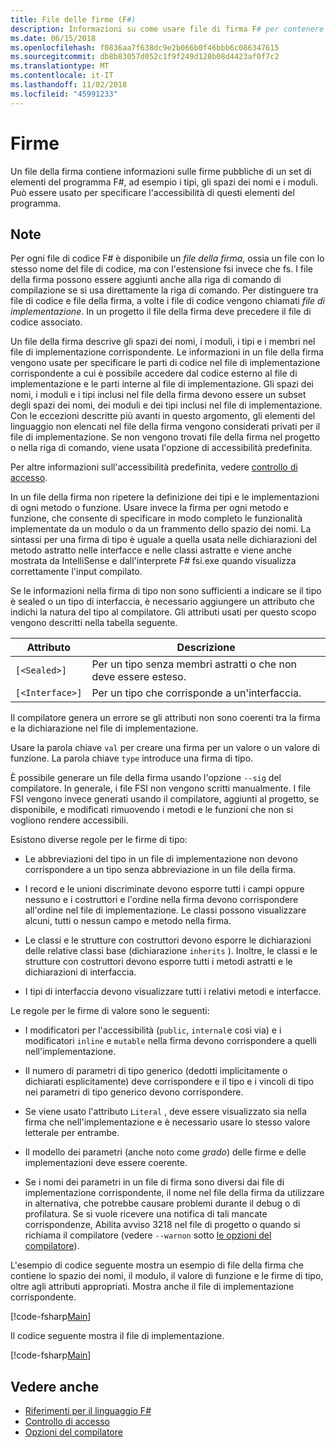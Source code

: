 ```yaml
---
title: File delle firme (F#)
description: Informazioni su come usare file di firma F# per contenere le informazioni sulle firme pubbliche di un set di F# gli elementi del programma, ad esempio tipi, gli spazi dei nomi e i moduli.
ms.date: 06/15/2018
ms.openlocfilehash: f0836aa7f638dc9e2b066b0f46bbb6c086347615
ms.sourcegitcommit: db8b83057d052c1f9f249d128b08d4423af0f7c2
ms.translationtype: MT
ms.contentlocale: it-IT
ms.lasthandoff: 11/02/2018
ms.locfileid: "45991233"
---
```

# <a name="signatures"></a>Firme

Un file della firma contiene informazioni sulle firme pubbliche di un set di elementi del programma F#, ad esempio i tipi, gli spazi dei nomi e i moduli. Può essere usato per specificare l'accessibilità di questi elementi del programma.

## <a name="remarks"></a>Note

Per ogni file di codice F# è disponibile un *file della firma*, ossia un file con lo stesso nome del file di codice, ma con l'estensione fsi invece che fs. I file della firma possono essere aggiunti anche alla riga di comando di compilazione se si usa direttamente la riga di comando. Per distinguere tra file di codice e file della firma, a volte i file di codice vengono chiamati *file di implementazione*. In un progetto il file della firma deve precedere il file di codice associato.

Un file della firma descrive gli spazi dei nomi, i moduli, i tipi e i membri nel file di implementazione corrispondente. Le informazioni in un file della firma vengono usate per specificare le parti di codice nel file di implementazione corrispondente a cui è possibile accedere dal codice esterno al file di implementazione e le parti interne al file di implementazione. Gli spazi dei nomi, i moduli e i tipi inclusi nel file della firma devono essere un subset degli spazi dei nomi, dei moduli e dei tipi inclusi nel file di implementazione. Con le eccezioni descritte più avanti in questo argomento, gli elementi del linguaggio non elencati nel file della firma vengono considerati privati per il file di implementazione. Se non vengono trovati file della firma nel progetto o nella riga di comando, viene usata l'opzione di accessibilità predefinita.

Per altre informazioni sull'accessibilità predefinita, vedere [controllo di accesso](access-control.md).

In un file della firma non ripetere la definizione dei tipi e le implementazioni di ogni metodo o funzione. Usare invece la firma per ogni metodo e funzione, che consente di specificare in modo completo le funzionalità implementate da un modulo o da un frammento dello spazio dei nomi. La sintassi per una firma di tipo è uguale a quella usata nelle dichiarazioni del metodo astratto nelle interfacce e nelle classi astratte e viene anche mostrata da IntelliSense e dall'interprete F# fsi.exe quando visualizza correttamente l'input compilato.

Se le informazioni nella firma di tipo non sono sufficienti a indicare se il tipo è sealed o un tipo di interfaccia, è necessario aggiungere un attributo che indichi la natura del tipo al compilatore. Gli attributi usati per questo scopo vengono descritti nella tabella seguente.

|Attributo|Descrizione|
|---------|-----------|
|`[<Sealed>]`|Per un tipo senza membri astratti o che non deve essere esteso.|
|`[<Interface>]`|Per un tipo che corrisponde a un'interfaccia.|
Il compilatore genera un errore se gli attributi non sono coerenti tra la firma e la dichiarazione nel file di implementazione.

Usare la parola chiave `val` per creare una firma per un valore o un valore di funzione. La parola chiave `type` introduce una firma di tipo.

È possibile generare un file della firma usando l'opzione `--sig` del compilatore. In generale, i file FSI non vengono scritti manualmente. I file FSI vengono invece generati usando il compilatore, aggiunti al progetto, se disponibile, e modificati rimuovendo i metodi e le funzioni che non si vogliono rendere accessibili.

Esistono diverse regole per le firme di tipo:

- Le abbreviazioni del tipo in un file di implementazione non devono corrispondere a un tipo senza abbreviazione in un file della firma.

- I record e le unioni discriminate devono esporre tutti i campi oppure nessuno e i costruttori e l'ordine nella firma devono corrispondere all'ordine nel file di implementazione. Le classi possono visualizzare alcuni, tutti o nessun campo e metodo nella firma.

- Le classi e le strutture con costruttori devono esporre le dichiarazioni delle relative classi base (dichiarazione `inherits` ). Inoltre, le classi e le strutture con costruttori devono esporre tutti i metodi astratti e le dichiarazioni di interfaccia.

- I tipi di interfaccia devono visualizzare tutti i relativi metodi e interfacce.

Le regole per le firme di valore sono le seguenti:

- I modificatori per l'accessibilità (`public`, `internal`e così via) e i modificatori `inline` e `mutable` nella firma devono corrispondere a quelli nell'implementazione.

- Il numero di parametri di tipo generico (dedotti implicitamente o dichiarati esplicitamente) deve corrispondere e il tipo e i vincoli di tipo nei parametri di tipo generico devono corrispondere.

- Se viene usato l'attributo `Literal` , deve essere visualizzato sia nella firma che nell'implementazione e è necessario usare lo stesso valore letterale per entrambe.

- Il modello dei parametri (anche noto come *grado*) delle firme e delle implementazioni deve essere coerente.

- Se i nomi dei parametri in un file di firma sono diversi dai file di implementazione corrispondente, il nome nel file della firma da utilizzare in alternativa, che potrebbe causare problemi durante il debug o di profilatura. Se si vuole ricevere una notifica di tali mancate corrispondenze, Abilita avviso 3218 nel file di progetto o quando si richiama il compilatore (vedere `--warnon` sotto [le opzioni del compilatore](compiler-options.md)).

L'esempio di codice seguente mostra un esempio di file della firma che contiene lo spazio dei nomi, il modulo, il valore di funzione e le firme di tipo, oltre agli attributi appropriati. Mostra anche il file di implementazione corrispondente.

[!code-fsharp[Main](../../../samples/snippets/fsharp/fssignatures/snippet9002.fs)]

Il codice seguente mostra il file di implementazione.

[!code-fsharp[Main](../../../samples/snippets/fsharp/fssignatures/snippet9001.fs)]

## <a name="see-also"></a>Vedere anche

- [Riferimenti per il linguaggio F#](index.md)
- [Controllo di accesso](access-control.md)
- [Opzioni del compilatore](compiler-options.md)
